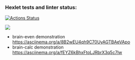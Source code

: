 ### Hexlet tests and linter status:
[![Actions Status](https://github.com/KateAedon/frontend-project-44/actions/workflows/hexlet-check.yml/badge.svg)](https://github.com/KateAedon/frontend-project-44/actions)

<a href="https://codeclimate.com/github/KateAedon/frontend-project-44/maintainability"><img src="https://api.codeclimate.com/v1/badges/c090e0927605a0afed58/maintainability" /></a>

* brain-even demonstration https://asciinema.org/a/8B2wEU4qh9C70UyAGTBAeVApo
* brain-calc demonstration https://asciinema.org/a/fEYZ6kBhxFtoLJRbrX3q5c7Iw